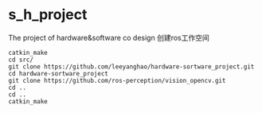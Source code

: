 # s_h_project
The project of hardware&amp;software co design
创建ros工作空间
~~~
catkin_make
cd src/
git clone https://github.com/leeyanghao/hardware-sortware_project.git
cd hardware-sortware_project
git clone https://github.com/ros-perception/vision_opencv.git
cd ..
cd ..
catkin_make
~~~

